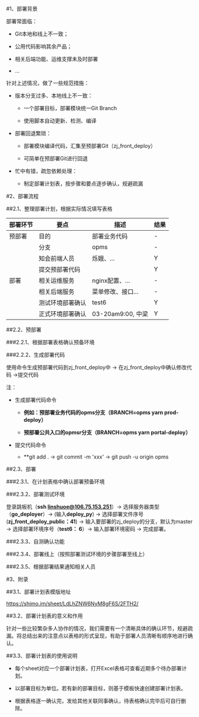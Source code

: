 #1、部署背景



部署常面临：

-   Git本地和线上不一致；

-   公用代码影响其余产品；

-   相关后端功能、运维支撑未及时部署

-   \...

针对上述情况，做了一些规范措施：

-   版本分支过多、本地线上不一致：

    -   一个部署目标，部署模块统一Git Branch

    -   使用脚本自动更新、检测、编译

-   部署回退繁琐：

    -   部署模块编译代码，汇集至预部署Git（zj\_front\_deploy）

    -   可简单在预部署Git进行回退

-   忙中有错，疏忽依赖处理：

    -   制定部署计划表，按步骤和要点逐步确认，规避疏漏

#2、部署流程

##2.1、整理部署计划，根据实际情况填写表格

| 部署环节 | 要点             | 描述                     | 结果 |
| -------- | ---------------- | ------------------------ | ---- |
| 预部署   | 目的             | 部署业务代码 | -    |
|          | 分支             | opms                  | -    |
|          | 知会前端人员     | 烁娥、...                | Y    |
|          | 提交预部署代码   |                          | Y    |
| 部署     | 相关运维服务     | nginx配置、...           | -    |
|          | 相关后端服务     | 菜单修改、接口...        | -    |
|          | 测试环境部署确认 | test6                    | Y    |
|          | 正式环境部署确认 | 03-20am9:00, 中梁        | Y    |

##2.2、预部署

###2.2.1、根据部署表格确认预备环境

###2.2.2、生成部署代码

使用命令生成预部署代码到zj\_front\_deploy中 -\> 在zj\_front\_deploy中确认修改代码 -\>提交代码

注：

-   生成部署代码命令

    -   **例如：预部署业务代码的opms分支（BRANCH=opms yarn prod-deploy）**

    -   **预部署公共入口的opmsr分支（BRANCH=opms yarn portal-deploy）**

-   提交代码命令

    -   **git add . -\> git commit -m 'xxx' -\> git push -u origin opms

##2.3、部署

###2.3.1、在计划表格中确认部署预备环境

###2.3.2、部署测试环境

登录跳板机（**ssh linshuoe@106.75.153.251**）-\> 选择服务器类型（**go\_deployer**）-\> (输入**deploy\_py**) -\> 选择部署文件序号(**zj\_front\_deploy\_public：41**) -\> 输入要部署的zj\_deploy的分支，默认为master -\> 选择部署环境序号（**test6： 6**）-\> 输入部署环境密码 -\> 完成部署。

###2.3.3、自测确认功能

###2.3.4、部署线上（按照部署测试环境的步骤部署至线上）

###2.3.5、根据部署结果通知相关人员

#3、附录

##3.1、部署计划表模版地址

<https://shimo.im/sheet/LdLhZNW6NyM8gF6S/2FTH2/>

##3.2、部署计划表的意义和作用

针对一些比较繁杂多人协作的情况，我们需要有一个清晰具体的确认环节，规避疏漏。将总结出来的注意点以表格的形式呈现，有助于部署人员清晰有顺序地进行确认。

##3.3、部署计划表的使用说明

-   每个sheet对应一个部署计划表，打开Excel表格可查看近期多个待办部署计划。

-   以部署目标为单位。若有新的部署目标，则基于模板快速创建部署计划表。

-   根据表格逐一确认完，发给其他关联同事确认，待表格确认完毕后可自行删除。
